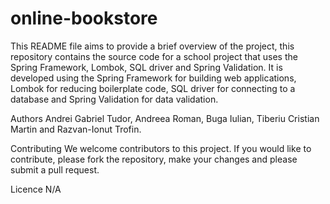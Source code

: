 # online-bookstore

This README file aims to provide a brief overview of the project, this repository contains the source code for a school project that uses
the Spring Framework, Lombok, SQL driver and Spring Validation. 
It is developed using the Spring Framework for building web applications, Lombok for reducing boilerplate code, SQL driver for connecting to a database
and Spring Validation for data validation.

Authors
Andrei Gabriel Tudor, Andreea Roman, Buga Iulian, Tiberiu Cristian Martin and Razvan-Ionut Trofin.

Contributing
We welcome contributors to this project. If you would like to contribute, please fork the repository, make your changes
and please submit a pull request.

Licence
N/A
